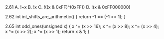 2.61
A.	!~x
B.	!x
C.	!((x & 0xFF)^(0xFF))
D.	!(x & 0xFF000000)

2.62
int int_shifts_are_arithmetic()
{
	return -1 == (-1 >> 1);
}

2.65
int odd_ones(unsigned x)
{
	x ^= (x >> 16);
	x ^= (x >> 8);
	x ^= (x >> 4);
	x ^= (x >> 2);
	x ^= (x >> 1);
	return x & 1;
 }


